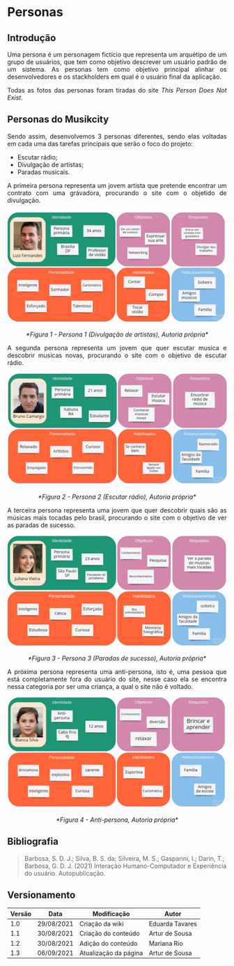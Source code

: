 # Personas

## Introdução
<p style="text-align: justify">
Uma persona é um personagem fictício que representa um arquétipo de um grupo de usuários, que tem como objetivo descrever um usuário padrão de um sistema. As personas tem como objetivo principal alinhar os desenvolvedores e os stackholders em qual é o usuário final da aplicação.
</p>

<p style="text-align: justify">
Todas as fotos das personas foram tiradas do site <i> This Person Does Not Exist</i>.
</p>

## Personas do Musikcity
<p style="text-align: justify">
Sendo assim, desenvolvemos 3 personas diferentes, sendo elas voltadas em cada uma das tarefas principais que serão o foco do projeto: 
</p>

- Escutar rádio;
- Divulgação de artistas;
- Paradas musicais.
 
<p style="text-align: justify">
A primeira persona representa um jovem artista que pretende encontrar um contrato com uma grávadora, procurando o site com o objetido de divulgação.
</p>

![](img/Persona1.jpg)

<p style="text-align: center; font-style: italic">
*Figura 1 -  Persona 1 (Divulgação de artistas), Autoria própria*
</p>

<p style="text-align: justify">
A segunda persona representa um jovem que quer escutar musica e descobrir musicas novas,  procurando o site com o objetivo de escutar rádio.
</p>

![](img/Persona2.jpg)

<p style="text-align: center; font-style: italic">
*Figura 2 -  Persona 2 (Escutar rádio), Autoria própria*
</p>

<p style="text-align: justify">
A terceira persona representa uma jovem que quer descobrir quais são as músicas mais tocadas pelo brasil,  procurando o site com o objetivo de ver as paradas de sucesso.
</p>

![](img/Persona3.jpg)

<p style="text-align: center; font-style: italic">
*Figura 3 -  Persona 3 (Paradas de sucesso), Autoria própria*
</p>

<p style="text-align: justify">
A próxima persona representa uma anti-persona, isto é, uma pessoa que está completamente fora do usuário do site, nesse caso ela se encontra nessa categoria por ser uma criança, a qual o site não é voltado.
</p>

![](img/Anti-persona.jpg)

<p style="text-align: center; font-style: italic">
*Figura 4 -  Anti-persona, Autoria própria*
</p>

## Bibliografia 

>Barbosa, S. D. J.; Silva, B. S. da; Silveira, M. S.; Gasparini, I.; Darin, T.; Barbosa, G. D. J. (2021) Interação Humano-Computador e Experiência do usuário. Autopublicação.

## Versionamento
Versão|Data      |Modificação          |Autor
------|----------|---------------------|--------
1.0   |29/08/2021|Criação da wiki      | Eduarda Tavares
1.1   |30/08/2021|Criação do conteúdo  | Artur de Sousa
1.2   |30/08/2021|Adição do conteúdo   | Mariana Rio
1.3   |06/09/2021|Atualização da página| Artur de Sousa